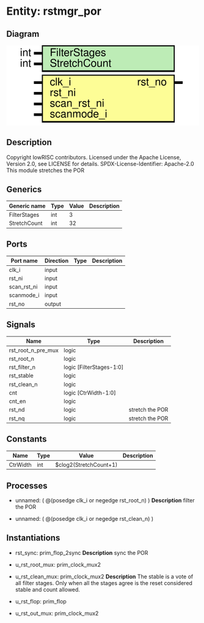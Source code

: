 # Entity: rstmgr_por

## Diagram

![Diagram](rstmgr_por.svg "Diagram")
## Description

Copyright lowRISC contributors.
 Licensed under the Apache License, Version 2.0, see LICENSE for details.
 SPDX-License-Identifier: Apache-2.0
 This module stretches the POR
 
## Generics

| Generic name | Type | Value | Description |
| ------------ | ---- | ----- | ----------- |
| FilterStages | int  | 3     |             |
| StretchCount | int  | 32    |             |
## Ports

| Port name   | Direction | Type | Description |
| ----------- | --------- | ---- | ----------- |
| clk_i       | input     |      |             |
| rst_ni      | input     |      |             |
| scan_rst_ni | input     |      |             |
| scanmode_i  | input     |      |             |
| rst_no      | output    |      |             |
## Signals

| Name               | Type                     | Description      |
| ------------------ | ------------------------ | ---------------- |
| rst_root_n_pre_mux | logic                    |                  |
| rst_root_n         | logic                    |                  |
| rst_filter_n       | logic [FilterStages-1:0] |                  |
| rst_stable         | logic                    |                  |
| rst_clean_n        | logic                    |                  |
| cnt                | logic [CtrWidth-1:0]     |                  |
| cnt_en             | logic                    |                  |
| rst_nd             | logic                    | stretch the POR  |
| rst_nq             | logic                    | stretch the POR  |
## Constants

| Name     | Type | Value                  | Description |
| -------- | ---- | ---------------------- | ----------- |
| CtrWidth | int  | $clog2(StretchCount+1) |             |
## Processes
- unnamed: ( @(posedge clk_i or negedge rst_root_n) )
**Description**
filter the POR

- unnamed: ( @(posedge clk_i or negedge rst_clean_n) )
## Instantiations

- rst_sync: prim_flop_2sync
**Description**
sync the POR

- u_rst_root_mux: prim_clock_mux2
- u_rst_clean_mux: prim_clock_mux2
**Description**
The stable is a vote of all filter stages.
Only when all the stages agree is the reset considered stable and count allowed.

- u_rst_flop: prim_flop
- u_rst_out_mux: prim_clock_mux2
